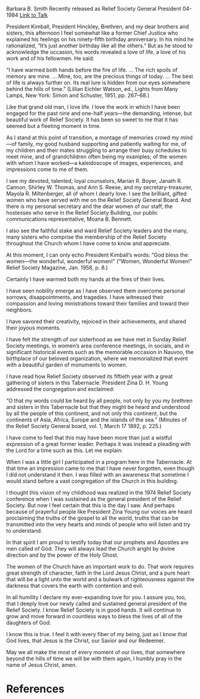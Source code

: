 Barbara B. Smith
Recently released as Relief Society General President
04-1984
[Link to Talk](https://www.churchofjesuschrist.org/study/general-conference/1984/04/warmed-by-the-fires-of-their-lives?lang=eng)

President Kimball, President Hinckley, Brethren, and my dear brothers and sisters, this afternoon I feel somewhat like a former Chief Justice who explained his feelings on his ninety-fifth birthday anniversary. In his mind he rationalized, “It’s just another birthday like all the others.” But as he stood to acknowledge the occasion, his words revealed a love of life, a love of his work and of his fellowmen. He said:

“I have warmed both hands before the fire of life. … The rich spoils of memory are mine. … Mine, too, are the precious things of today. … The best of life is always further on. Its real lure is hidden from our eyes somewhere behind the hills of time.” (Lillian Eichler Watson, ed., Lights from Many Lamps, New York: Simon and Schuster, 1951, pp. 267–68.)

Like that grand old man, I love life. I love the work in which I have been engaged for the past nine and one-half years—the demanding, intense, but beautiful work of Relief Society. It has been so sweet to me that it has seemed but a fleeting moment in time.

As I stand at this point of transition, a montage of memories crowd my mind—of family, my good husband supporting and patiently waiting for me, of my children and their mates struggling to arrange their busy schedules to meet mine, and of grandchildren often being my examples; of the women with whom I have worked—a kaleidoscope of images, experiences, and impressions come to me of them.

I see my devoted, talented, loyal counselors, Marian R. Boyer, Janath R. Cannon, Shirley W. Thomas, and Ann S. Reese, and my secretary-treasurer, Mayola R. Miltenberger, all of whom I dearly love. I see the brilliant, gifted women who have served with me on the Relief Society General Board. And there is my personal secretary and the dear women of our staff, the hostesses who serve in the Relief Society Building, our public communications representative, Moana B. Bennett.

I also see the faithful stake and ward Relief Society leaders and the many, many sisters who comprise the membership of the Relief Society throughout the Church whom I have come to know and appreciate.

At this moment, I can only echo President Kimball’s words: “God bless the women—the wonderful, wonderful women!” (“Women, Wonderful Women!” Relief Society Magazine, Jan. 1958, p. 8.)

Certainly I have warmed both my hands at the fires of their lives.

I have seen nobility emerge as I have observed them overcome personal sorrows, disappointments, and tragedies. I have witnessed their compassion and loving ministrations toward their families and toward their neighbors.

I have savored their creativity, rejoiced in their achievements, and shared their joyous moments.

I have felt the strength of our sisterhood as we have met in Sunday Relief Society meetings, in women’s area conference meetings, in socials, and in significant historical events such as the memorable occasion in Nauvoo, the birthplace of our beloved organization, where we memorialized that event with a beautiful garden of monuments to women.

I have read how Relief Society observed its fiftieth year with a great gathering of sisters in this Tabernacle. President Zina D. H. Young addressed the congregation and exclaimed:

“O that my words could be heard by all people, not only by you my brethren and sisters in this Tabernacle but that they might be heard and understood by all the people of this continent, and not only this continent, but the continents of Asia, Africa, Europe and the islands of the sea.” (Minutes of the Relief Society General board, vol. 1, March 17 1892, p. 225.)

I have come to feel that this may have been more than just a wistful expression of a great former leader. Perhaps it was instead a pleading with the Lord for a time such as this. Let me explain:

When I was a little girl I participated in a program here in the Tabernacle. At that time an impression came to me that I have never forgotten, even though I did not understand it then. I was filled with an awareness that sometime I would stand before a vast congregation of the Church in this building.

I thought this vision of my childhood was realized in the 1974 Relief Society conference when I was sustained as the general president of the Relief Society. But now I feel certain that this is the day I saw. And perhaps because of prayerful people like President Zina Young our voices are heard proclaiming the truths of the gospel to all the world, truths that can be transmitted into the very hearts and minds of people who will listen and try to understand.

In that spirit I am proud to testify today that our prophets and Apostles are men called of God. They will always lead the Church aright by divine direction and by the power of the Holy Ghost.

The women of the Church have an important work to do. That work requires great strength of character, faith in the Lord Jesus Christ, and a pure heart that will be a light unto the world and a bulwark of righteousness against the darkness that covers the earth with contention and evil.

In all humility I declare my ever-expanding love for you. I assure you, too, that I deeply love our newly called and sustained general president of the Relief Society. I know Relief Society is in good hands. It will continue to grow and move forward in countless ways to bless the lives of all of the daughters of God.

I know this is true. I feel it with every fiber of my being, just as I know that God lives, that Jesus is the Christ, our Savior and our Redeemer.

May we all make the most of every moment of our lives, that somewhere beyond the hills of time we will be with them again, I humbly pray in the name of Jesus Christ, amen.

# References
